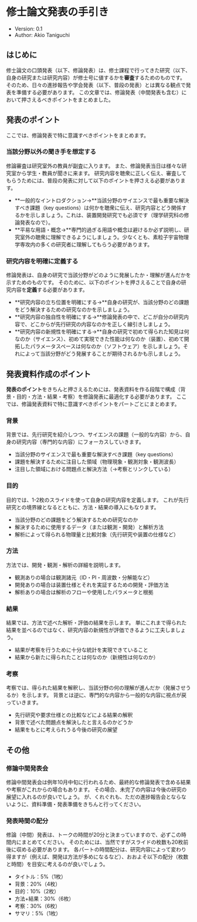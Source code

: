 # 修士論文発表の手引き

- Version: 0.1
- Author: Akio Taniguchi

## はじめに

修士論文の口頭発表（以下、修論発表）は、修士課程で行ってきた研究（以下、自身の研究または研究内容）が修士号に値するかを**審査**するためのものです。
そのため、日々の進捗報告や学会発表（以下、普段の発表）とは異なる観点で発表を準備する必要があります。
この文章では、修論発表（中間発表も含む）において押さえるべきポイントをまとめました。

## 発表のポイント

ここでは、修論発表で特に意識すべきポイントをまとめます。

### 当該分野以外の聞き手を想定する

修論審査は研究室外の教員が副査に入ります。
また、修論発表当日は様々な研究室から学生・教員が聞きに来ます。
研究内容を聴衆に正しく伝え、審査してもらうためには、普段の発表に対して以下のポイントを押さえる必要があります。

- **一般的なイントロダクション→**当該分野のサイエンスで最も重要な解決すべき課題（key questions）は何かを聴衆に伝え、研究内容とどう関係するかを示しましょう。これは、装置開発研究でも必須です（理学研究科の修論発表なので）。
- **平易な用語・概念→**専門的過ぎる用語や概念は避けるか必ず説明し、研究室外の聴衆に理解できるようにしましょう。少なくとも、素粒子宇宙物理学専攻内の多くの研究者に理解してもらう必要があります。

### 研究内容を明確に定義する

修論発表は、自身の研究で当該分野がどのように発展したか・理解が進んだかを示すためのものです。
そのために、以下のポイントを押さえることで自身の研究内容を**定義**する必要があります。

- **研究内容の立ち位置を明確にする→**自身の研究が、当該分野のどの課題をどう解決するための研究なのかを示しましょう。
- **研究内容の独自性を明確にする→**修論発表の中で、どこが自分の研究内容で、どこからが先行研究の内容なのかを正しく線引きしましょう。
- **研究内容の新規性を明確にする→**自身の研究で初めて得られた知見は何なのか（サイエンス）、初めて実現できた性能は何なのか（装置）、初めて開拓したパラメータスペースは何なのか（ソフトウェア）を示しましょう。それによって当該分野がどう発展することが期待されるかも示しましょう。

## 発表資料作成のポイント

**発表のポイント**をきちんと押さえるためには、発表資料を作る段階で構成（背景・目的・方法・結果・考察）を修論発表に最適化する必要があります。
ここでは、修論発表資料で特に意識すべきポイントをパートごとにまとめます。

### 背景

背景では、先行研究を紹介しつつ、サイエンスの課題（一般的な内容）から、自身の研究内容（専門的な内容）にフォーカスしていきます。

- 当該分野のサイエンスで最も重要な解決すべき課題（key questions）
- 課題を解決するために注目した領域（物理現象・観測対象・観測波長）
- 注目した領域における問題点と解決方法（→考察とリンクしている）

### 目的

目的では、1-2枚のスライドを使って自身の研究内容を定義します。
これが先行研究との境界線となるとともに、方法・結果の導入にもなります。

- 当該分野のどの課題をどう解決するための研究なのか
- 解決するために使用するデータ（または観測・開発）と解析方法
- 解析によって得られる物理量と比較対象（先行研究や装置の仕様など）

### 方法

方法では、開発・観測・解析の詳細を説明します。

- 観測ありの場合は観測諸元（ID・PI・周波数・分解能など）
- 開発ありの場合は装置仕様とそれを実証するための開発・評価方法
- 解析ありの場合は解析のフローや使用したパラメータと根拠

### 結果

結果では、方法で述べた解析・評価の結果を示します。
単にこれまで得られた結果を並べるのではなく、研究内容の新規性が評価できるように工夫しましょう。

- 結果が考察を行うために十分な統計を実現できていること
- 結果から新たに得られたことは何なのか（新規性は何なのか）

### 考察

考察では、得られた結果を解釈し、当該分野の何の理解が進んだか（発展させうるか）を示します。
背景とは逆に、専門的な内容から一般的な内容に視点が戻っていきます。

- 先行研究や要求仕様との比較などによる結果の解釈
- 背景で述べた問題点を解決したと言えるのかどうか
- 結果をもとに考えられうる今後の研究の展望

## その他

### 修論中間発表会

修論中間発表会は例年10月中旬に行われるため、最終的な修論発表で含める結果や考察がこれからの場合もあります。
その場合、未完了の内容は今後の研究の展望に入れるのが良いでしょう。
が、くれぐれも、ただの進捗報告会とならないように、資料準備・発表準備をきちんと行ってください。

### 発表時間の配分

修論（中間）発表は、トークの時間が20分と決まっていますので、必ずこの時間内にまとめてください。
そのためには、当然ですがスライドの枚数も20枚前後に収める必要があります。
各パートの時間配分は、研究内容によって変わり得ますが（例えば、開発は方法が多めになるなど）、おおよそ以下の配分（枚数と時間）を目安に考えるのが良いでしょう。

- タイトル：5%（1枚）
- 背景：20%（4枚）
- 目的：10%（2枚）
- 方法+結果：30%（6枚）
- 考察：30%（6枚）
- サマリ：5%（1枚）
